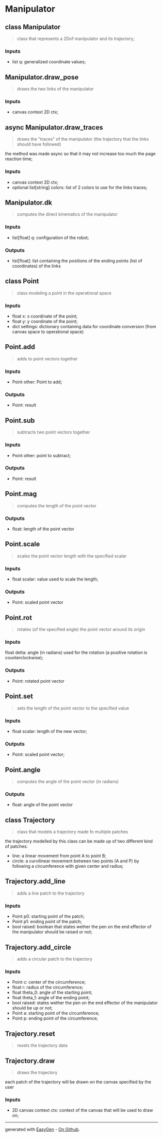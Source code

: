 # Manipulator


## class Manipulator
> class that represents a 2Dof manipulator and its trajectory;

### Inputs
- list q: generalized coordinate values;

 



## Manipulator.draw_pose
> draws the two links of the manipulator

### Inputs
- canvas context 2D ctx;

 



## async Manipulator.draw_traces
> draws the "traces" of the manipulator (the trajectory that the links should have followed)

the method was made async so that it may not increase too much the page reaction time;
### Inputs
- canvas context 2D ctx;
 - optional list[string] colors: list of 2 colors to use for the links traces;

 



## Manipulator.dk
> computes the direct kinematics of the manipulator

### Inputs
- list[float] q: configuration of the robot;

### Outputs
- list[float]: list containing the positions of the ending points (list of coordinates) of the links
 



## class Point
> class modeling a point in the operational space

### Inputs
- float x: x coordinate of the point;
 - float y: y coordinate of the point;
 - dict settings: dictionary containing data for coordinate conversion (from canvas space to operational space)

 



## Point.add
> adds to point vectors together

### Inputs
- Point other: Point to add;

### Outputs
- Point: result
 



## Point.sub
> subtracts two point vectors together

### Inputs
- Point other: point to subtract;

### Outputs
- Point: result
 



## Point.mag
> computes the length of the point vector


### Outputs
- float: length of the point vector
 



## Point.scale
> scales the point vector length with the specified scalar

### Inputs
- float scalar: value used to scale the length;

### Outputs
- Point: scaled point vector
 



## Point.rot
> rotates (of the specified angle) the point vector around its origin

### Inputs
float delta: angle (in radians) used for the rotation (a positive rotation is counterclockwise);

### Outputs
- Point: rotated point vector
 



## Point.set
> sets the length of the point vector to the specified value

### Inputs
- float scalar: length of the new vector;

### Outputs
- Point: scaled point vector;
 



## Point.angle
> computes the angle of the point vector (in radians)


### Outputs
- float: angle of the point vector
 



## class Trajectory
> class that models a trajectory made fo multiple patches

the trajectory modelled by this class can be made up of two different kind of patches:
 * line: a linear movement from point A to point B;
 * circle: a curvilinear movement between two points (A and P) by following a circumference with given center and radius;

 



## Trajectory.add_line
> adds a line patch to the trajectory

### Inputs
- Point p0: starting point of the patch;
 - Point p1: ending point of the patch;
 - bool raised: boolean that states wether the pen on the end effector of the manipulator should be raised or not;

 



## Trajectory.add_circle
> adds a circular patch to the trajectory

### Inputs
- Point c: center of the circumference;
 - float r: radius of the circumference;
 - float theta_0: angle of the starting point;
 - float theta_1: angle of the ending point;
 - bool raised: states wether the pen on the end effector of the manipulator should be up or not;
 - Point a: starting point of the circumference;
 - Point p: ending point of the circumference;

 



## Trajectory.reset
> resets the trajectory data


 



## Trajectory.draw
> draws the trajectory

each patch of the trajectory will be drawn on the canvas specified by the user
### Inputs
- 2D canvas context ctx: context of the canvas that will be used to draw on;

 


---

generated with [EasyGen](http://easygen.altervista.org/) - [On Github](https://github.com/dede-amdp/easygen).